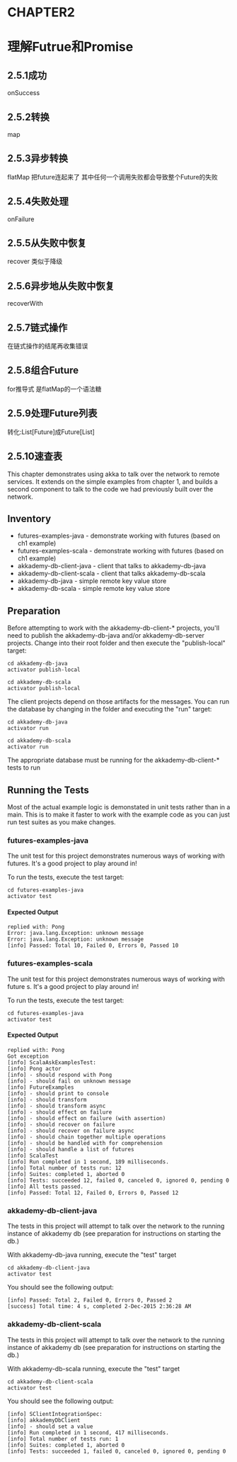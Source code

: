 CHAPTER2
========
# 理解Futrue和Promise
##  2.5.1成功
onSuccess
##  2.5.2转换
map 

##  2.5.3异步转换
flatMap
把future连起来了
其中任何一个调用失败都会导致整个Future的失败

##  2.5.4失败处理
onFailure 

##  2.5.5从失败中恢复
recover
类似于降级

##  2.5.6异步地从失败中恢复
recoverWith

##  2.5.7链式操作
在链式操作的结尾再收集错误

##  2.5.8组合Future
for推导式
是flatMap的一个语法糖

##  2.5.9处理Future列表
转化:List[Future]成Future[List]

##  2.5.10速查表



This chapter demonstrates using akka to talk over the network to remote services. It extends on the simple examples from chapter 1, and builds a second component to talk to the code we had previously built over the network.

Inventory
---------
- futures-examples-java - demonstrate working with futures (based on ch1 example)
- futures-examples-scala - demonstrate working with futures (based on ch1 example)
- akkademy-db-client-java - client that talks to akkademy-db-java		
- akkademy-db-client-scala - client that talks akkademy-db-scala
- akkademy-db-java - simple remote key value store
- akkademy-db-scala - simple remote key value store

Preparation
-----------

Before attempting to work with the akkademy-db-client-* projects, you'll need to publish the akkademy-db-java and/or akkademy-db-server projects. Change into their root folder and then execute the "publish-local" target:

    cd akkademy-db-java
    activator publish-local

    cd akkademy-db-scala
    activator publish-local

The client projects depend on those artifacts for the messages.
You can run the database by changing in the folder and executing the "run" target:

    cd akkademy-db-java
    activator run

    cd akkademy-db-scala
    activator run

The appropriate database must be running for the akkademy-db-client-* tests to run

Running the Tests
-----------------

Most of the actual example logic is demonstated in unit tests rather than in a main. This is to make it faster to work with the example code as you can just run test suites as you make changes.

### futures-examples-java 

The unit test for this project demonstrates numerous ways of working with futures. It's a good project to play around in!

To run the tests, execute the test target:

    cd futures-examples-java
    activator test

#### Expected Output

    replied with: Pong
    Error: java.lang.Exception: unknown message
    Error: java.lang.Exception: unknown message
    [info] Passed: Total 10, Failed 0, Errors 0, Passed 10

### futures-examples-scala 

The unit test for this project demonstrates numerous ways of working with future
s. It's a good project to play around in!

To run the tests, execute the test target:

    cd futures-examples-java
    activator test

#### Expected Output

	replied with: Pong
	Got exception
	[info] ScalaAskExamplesTest:
	[info] Pong actor
	[info] - should respond with Pong
	[info] - should fail on unknown message
	[info] FutureExamples
	[info] - should print to console
	[info] - should transform
	[info] - should transform async
	[info] - should effect on failure
	[info] - should effect on failure (with assertion)
	[info] - should recover on failure
	[info] - should recover on failure async
	[info] - should chain together multiple operations
	[info] - should be handled with for comprehension
	[info] - should handle a list of futures
	[info] ScalaTest
	[info] Run completed in 1 second, 189 milliseconds.
	[info] Total number of tests run: 12
	[info] Suites: completed 1, aborted 0
	[info] Tests: succeeded 12, failed 0, canceled 0, ignored 0, pending 0
	[info] All tests passed.
	[info] Passed: Total 12, Failed 0, Errors 0, Passed 12

### akkademy-db-client-java 
The tests in this project will attempt to talk over the network to the running instance of akkademy db (see preparation for instructions on starting the db.) 

With akkademy-db-java running, execute the "test" target

    cd akkademy-db-client-java
    activator test

You should see the following output:

    [info] Passed: Total 2, Failed 0, Errors 0, Passed 2
    [success] Total time: 4 s, completed 2-Dec-2015 2:36:28 AM

### akkademy-db-client-scala 
The tests in this project will attempt to talk over the network to the running instance of akkademy db (see preparation for instructions on starting the db.)

With akkademy-db-scala running, execute the "test" target

    cd akkademy-db-client-scala
    activator test

You should see the following output:

    [info] SClientIntegrationSpec:
    [info] akkademyDbClient
    [info] - should set a value
    [info] Run completed in 1 second, 417 milliseconds.
    [info] Total number of tests run: 1
    [info] Suites: completed 1, aborted 0
    [info] Tests: succeeded 1, failed 0, canceled 0, ignored 0, pending 0

